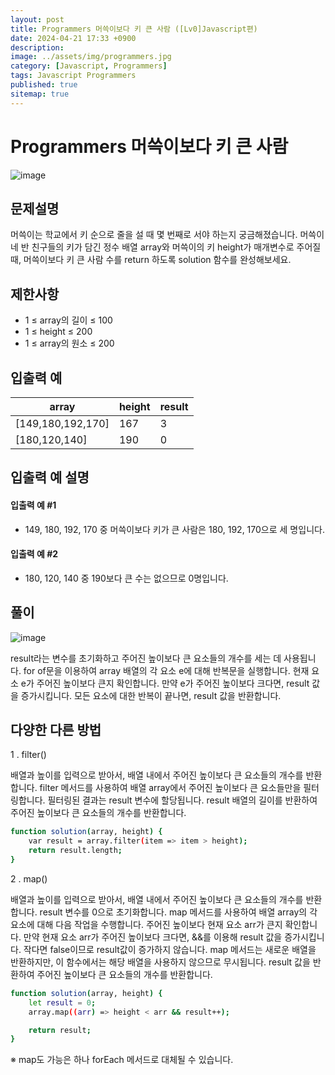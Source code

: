 ```yaml
---
layout: post
title: Programmers 머쓱이보다 키 큰 사람 ([Lv0]Javascript편)
date: 2024-04-21 17:33 +0900
description: 
image: ../assets/img/programmers.jpg
category: [Javascript, Programmers]
tags: Javascript Programmers
published: true
sitemap: true
---
```


# Programmers 머쓱이보다 키 큰 사람

![image](https://github.com/gnlgk/class2024/assets/161431748/604efcd0-b000-46de-a882-399dbff7727e)

## 문제설명

머쓱이는 학교에서 키 순으로 줄을 설 때 몇 번째로 서야 하는지 궁금해졌습니다. 머쓱이네 반 친구들의 키가 담긴 정수 배열 array와 머쓱이의 키 height가 매개변수로 주어질 때, 머쓱이보다 키 큰 사람 수를 return 하도록 solution 함수를 완성해보세요.

## 제한사항

* 1 ≤ array의 길이 ≤ 100
* 1 ≤ height ≤ 200
* 1 ≤ array의 원소 ≤ 200

## 입출력 예

|array|height|result|
|---|---|---|
|[149,180,192,170]|167|3|
|[180,120,140]|190|0|

## 입출력 예 설명

#### 입출력 예 #1

* 149, 180, 192, 170 중 머쓱이보다 키가 큰 사람은 180, 192, 170으로 세 명입니다.

####  입출력 예 #2

* 180, 120, 140 중 190보다 큰 수는 없으므로 0명입니다.

## 풀이

![image](https://github.com/gnlgk/class2024/assets/161431748/64bee44c-c4c8-4207-855d-d78508464c58)

result라는 변수를 초기화하고 주어진 높이보다 큰 요소들의 개수를 세는 데 사용됩니다. for of문을 이용하여 array 배열의 각 요소 e에 대해 반복문을 실행합니다. 현재 요소 e가 주어진 높이보다 큰지 확인합니다. 만약 e가 주어진 높이보다 크다면, result 값을 증가시킵니다. 모든 요소에 대한 반복이 끝나면, result 값을 반환합니다.

## 다양한 다른 방법

1 . filter()

배열과 높이를 입력으로 받아서, 배열 내에서 주어진 높이보다 큰 요소들의 개수를 반환합니다. filter 메서드를 사용하여 배열 array에서 주어진 높이보다 큰 요소들만을 필터링합니다. 필터링된 결과는 result 변수에 할당됩니다. result 배열의 길이를 반환하여 주어진 높이보다 큰 요소들의 개수를 반환합니다.


````bash
function solution(array, height) {
    var result = array.filter(item => item > height);
    return result.length;
}
````

2 . map()

배열과 높이를 입력으로 받아서, 배열 내에서 주어진 높이보다 큰 요소들의 개수를 반환합니다. result 변수를 0으로 초기화합니다. map 메서드를 사용하여 배열 array의 각 요소에 대해 다음 작업을 수행합니다. 주어진 높이보다 현재 요소 arr가 큰지 확인합니다. 만약 현재 요소 arr가 주어진 높이보다 크다면, &&를 이용해 result 값을 증가시킵니다. 작다면 false이므로 result값이 증가하지 않습니다. map 메서드는 새로운 배열을 반환하지만, 이 함수에서는 해당 배열을 사용하지 않으므로 무시됩니다. result 값을 반환하여 주어진 높이보다 큰 요소들의 개수를 반환합니다.  

````bash
function solution(array, height) {
    let result = 0;
    array.map((arr) => height < arr && result++);

    return result;
}
````

※ map도 가능은 하나 forEach 메서드로 대체될 수 있습니다.